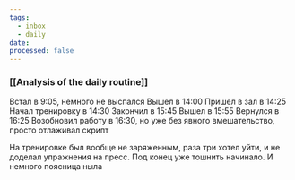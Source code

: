 ```yaml
---
tags:
  - inbox
  - daily
date:
processed: false
---
```

### [[Analysis of the daily routine]]
Встал в 9:05, немного не выспался
Вышел в 14:00
Пришел в зал в 14:25
Начал тренировку в 14:30
Закончил в 15:45
Вышел в 15:55
Вернулся в 16:25
Возобновил работу в 16:30, но уже без явного вмешательство, просто отлаживал скрипт

На тренировке был вообще не заряженным, раза три хотел уйти, и не доделал упражнения на пресс. Под конец уже тошнить начинало. И немного поясница ныла
